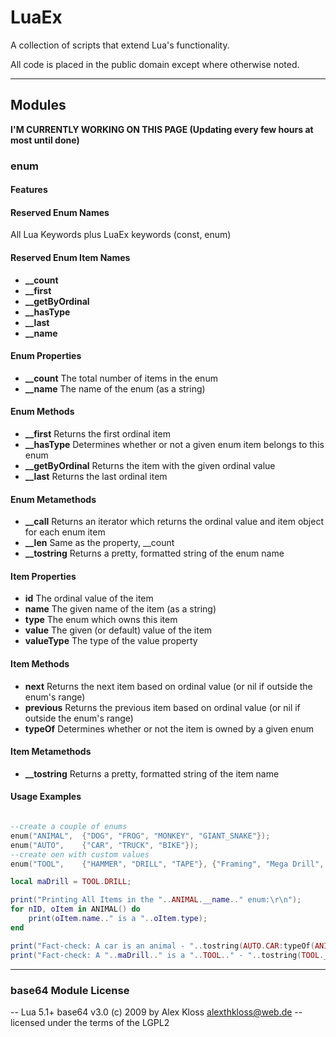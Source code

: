 # LuaEx
 A collection of scripts that extend Lua's functionality.

 All code is placed in the public domain except where otherwise noted.


----------


## Modules


**I'M CURRENTLY WORKING ON THIS PAGE (Updating every few hours at most until done)**

### enum

#### Features

#### Reserved Enum Names
All Lua Keywords plus LuaEx keywords (const, enum) 

#### Reserved Enum Item Names
- **__count**
- **__first**
- **__getByOrdinal**
- **__hasType**
- **__last**
- **__name**

#### Enum Properties
- **__count** The total number of items in the enum
- **__name** The name of the enum (as a string)

#### Enum Methods
- **__first** Returns the first ordinal item 
- **__hasType**	Determines whether or not a given enum item belongs to this enum 
- **__getByOrdinal** Returns the item with the given ordinal value
- **__last** Returns the last ordinal item 

#### Enum Metamethods
- **__call** Returns an iterator which returns the ordinal value and item object for each enum item
- **__len** Same as the property, __count
- **__tostring** Returns a pretty, formatted string of the enum name

#### Item Properties
- **id** The ordinal value of the item
- **name** The given name of the item (as a string)
- **type** The enum which owns this item
- **value** The given (or default) value of the item
- **valueType** The type of the value property

#### Item Methods
- **next** Returns the next item based on ordinal value (or nil if outside the enum's range)
- **previous** Returns the previous item based on ordinal value (or nil if outside the enum's range)
- **typeOf** Determines whether or not the item is owned by a given enum 
 
#### Item Metamethods
- **__tostring** Returns a pretty, formatted string of the item name

#### Usage Examples

```lua

--create a couple of enums
enum("ANIMAL", 	{"DOG", "FROG", "MONKEY", "GIANT_SNAKE"});
enum("AUTO", 	{"CAR", "TRUCK", "BIKE"});
--create oen with custom values
enum("TOOL", 	{"HAMMER", "DRILL", "TAPE"}, {"Framing", "Mega Drill", 50});

local maDrill = TOOL.DRILL;

print("Printing All Items in the "..ANIMAL.__name.." enum:\r\n");
for nID, oItem in ANIMAL() do
	print(oItem.name.." is a "..oItem.type);
end

print("Fact-check: A car is an animal - "..tostring(AUTO.CAR:typeOf(ANIMAL)));
print("Fact-check: A "..maDrill.." is a "..TOOL.." - "..tostring(TOOL.__hasType(maDrill)));

```


----------

### base64 Module License
 -- Lua 5.1+ base64 v3.0 (c) 2009 by Alex Kloss <alexthkloss@web.de>
 -- licensed under the terms of the LGPL2